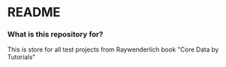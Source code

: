 # README #

### What is this repository for? ###
This is store for all test projects from Raywenderlich book "Core Data by Tutorials"

